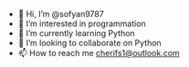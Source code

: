 - 👋 Hi, I’m @sofyan9787
- 👀 I’m interested in programmation
- 🌱 I’m currently learning Python
- 💞️ I’m looking to collaborate on Python
- 📫 How to reach me cherifs1@outlook.com

<!---
sofyan9787/sofyan9787 is a ✨ special ✨ repository because its `README.md` (this file) appears on your GitHub profile.
You can click the Preview link to take a look at your changes.
--->
